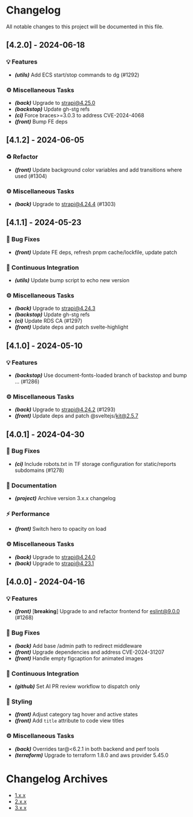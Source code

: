 # Changelog

All notable changes to this project will be documented in this file.

## [4.2.0] - 2024-06-18

### 💡 Features

- ***(utils)*** Add ECS start/stop commands to dg (#1292)

### ⚙️  Miscellaneous Tasks

- ***(back)*** Upgrade to strapi@4.25.0
- ***(backstop)*** Update gh-stg refs
- ***(ci)*** Force braces>=3.0.3 to address CVE-2024-4068
- ***(front)*** Bump FE deps

## [4.1.2] - 2024-06-05

### ♻️  Refactor

- ***(front)*** Update background color variables and add transitions where used (#1304)

### ⚙️  Miscellaneous Tasks

- ***(back)*** Upgrade to strapi@4.24.4 (#1303)

## [4.1.1] - 2024-05-23

### 🐛 Bug Fixes

- ***(front)*** Update FE deps, refresh pnpm cache/lockfile, update patch

### 💚 Continuous Integration

- ***(utils)*** Update bump script to echo new version

### ⚙️  Miscellaneous Tasks

- ***(back)*** Upgrade to strapi@4.24.3
- ***(backstop)*** Update gh-stg refs
- ***(ci)*** Update RDS CA (#1297)
- ***(front)*** Update deps and patch svelte-highlight

## [4.1.0] - 2024-05-10

### 💡 Features

- ***(backstop)*** Use document-fonts-loaded branch of backstop and bump … (#1286)

### ⚙️  Miscellaneous Tasks

- ***(back)*** Upgrade to strapi@4.24.2 (#1293)
- ***(front)*** Update deps and patch @sveltejs/kit@2.5.7

## [4.0.1] - 2024-04-30

### 🐛 Bug Fixes

- ***(ci)*** Include robots.txt in TF storage configuration for static/reports subdomains (#1278)

### 📜 Documentation

- ***(project)*** Archive version 3.x.x changelog

### ⚡️ Performance

- ***(front)*** Switch hero to opacity on load

### ⚙️  Miscellaneous Tasks

- ***(back)*** Upgrade to strapi@4.24.0
- ***(back)*** Upgrade to strapi@4.23.1

## [4.0.0] - 2024-04-16

### 💡 Features

- ***(front)*** [**breaking**] Upgrade to and refactor frontend for eslint@9.0.0 (#1268)

### 🐛 Bug Fixes

- ***(back)*** Add base /admin path to redirect middleware
- ***(front)*** Upgrade dependencies and address CVE-2024-31207
- ***(front)*** Handle empty figcaption for animated images

### 💚 Continuous Integration

- ***(github)*** Set AI PR review workflow to dispatch only

### 🪮  Styling

- ***(front)*** Adjust category tag hover and active states
- ***(front)*** Add `title` attribute to code view titles

### ⚙️  Miscellaneous Tasks

- ***(back)*** Overrides tar@<6.2.1 in both backend and perf tools
- ***(terraform)*** Upgrade to terraform 1.8.0 and aws provider 5.45.0

# Changelog Archives

- [1.x.x](_ci/_changelog/1.md)
- [2.x.x](_ci/_changelog/2.md)
- [3.x.x](_ci/_changelog/3.md)
